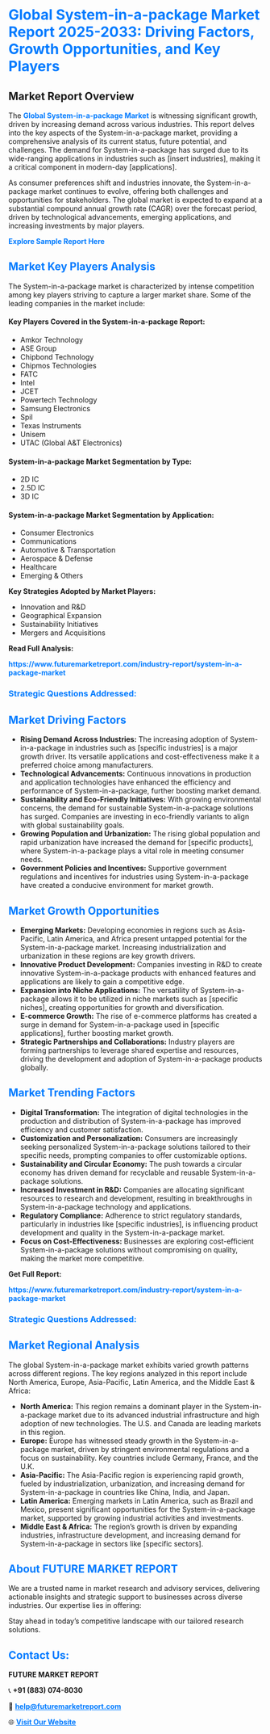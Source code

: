 <h1 style="color: #007BFF;">Global System-in-a-package Market Report 2025-2033: Driving Factors, Growth Opportunities, and Key Players</h1>

<section id="overview">
<h2>Market Report Overview</h2>
<p>The <a href="https://www.futuremarketreport.com/industry-report/system-in-a-package-market" style="color: #007BFF; text-decoration: none;"><strong>Global System-in-a-package Market</strong></a> is witnessing significant growth, driven by increasing demand across various industries. This report delves into the key aspects of the System-in-a-package market, providing a comprehensive analysis of its current status, future potential, and challenges. The demand for System-in-a-package has surged due to its wide-ranging applications in industries such as [insert industries], making it a critical component in modern-day [applications].</p>
<p>As consumer preferences shift and industries innovate, the System-in-a-package market continues to evolve, offering both challenges and opportunities for stakeholders. The global market is expected to expand at a substantial compound annual growth rate (CAGR) over the forecast period, driven by technological advancements, emerging applications, and increasing investments by major players.</p>
</section>

<section id="overview">
<p><a href="https://www.futuremarketreport.com/request-sample/reportId=105638" style="color: #007BFF; text-decoration: none;"><strong>Explore Sample Report Here</strong></a></p>
</section>

<section id="key-players">
<h2 style="color: #007BFF;">Market Key Players Analysis</h2>
<p>The System-in-a-package market is characterized by intense competition among key players striving to capture a larger market share. Some of the leading companies in the market include:</p>
<h4>Key Players Covered in the System-in-a-package Report:</h4>
<ul><li>Amkor Technology</li><li>ASE Group</li><li>Chipbond Technology</li><li>Chipmos Technologies</li><li>FATC</li><li>Intel</li><li>JCET</li><li>Powertech Technology</li><li>Samsung Electronics</li><li>Spil</li><li>Texas Instruments</li><li>Unisem</li><li>UTAC (Global A&amp;T Electronics)</li></ul>
<h4>System-in-a-package Market Segmentation by Type:</h4>
<ul><li>2D IC</li><li>2.5D IC</li><li>3D IC</li></ul>

<h4>System-in-a-package Market Segmentation by Application:</h4>
<ul><li>Consumer Electronics</li><li>Communications</li><li>Automotive &amp; Transportation</li><li>Aerospace &amp; Defense</li><li>Healthcare</li><li>Emerging &amp; Others</li></ul>
<p><strong>Key Strategies Adopted by Market Players:</strong></p>
<ul>
<li>Innovation and R&D</li>
<li>Geographical Expansion</li>
<li>Sustainability Initiatives</li>
<li>Mergers and Acquisitions</li>
</ul>
</section>

<section>
<p><strong>Read Full Analysis: </strong></p><a href="https://www.futuremarketreport.com/industry-report/system-in-a-package-market" style="color: #007BFF; text-decoration: none;"><strong>https://www.futuremarketreport.com/industry-report/system-in-a-package-market</strong></a>
<h3 style="color: #007BFF;">Strategic Questions Addressed:</h3>
</section>

<section id="driving-factors">
<h2 style="color: #007BFF;">Market Driving Factors</h2>
<ul>
<li><strong>Rising Demand Across Industries:</strong> The increasing adoption of System-in-a-package in industries such as [specific industries] is a major growth driver. Its versatile applications and cost-effectiveness make it a preferred choice among manufacturers.</li>
<li><strong>Technological Advancements:</strong> Continuous innovations in production and application technologies have enhanced the efficiency and performance of System-in-a-package, further boosting market demand.</li>
<li><strong>Sustainability and Eco-Friendly Initiatives:</strong> With growing environmental concerns, the demand for sustainable System-in-a-package solutions has surged. Companies are investing in eco-friendly variants to align with global sustainability goals.</li>
<li><strong>Growing Population and Urbanization:</strong> The rising global population and rapid urbanization have increased the demand for [specific products], where System-in-a-package plays a vital role in meeting consumer needs.</li>
<li><strong>Government Policies and Incentives:</strong> Supportive government regulations and incentives for industries using System-in-a-package have created a conducive environment for market growth.</li>
</ul>
</section>

<section id="growth-opportunities">
<h2 style="color: #007BFF;">Market Growth Opportunities</h2>
<ul>
<li><strong>Emerging Markets:</strong> Developing economies in regions such as Asia-Pacific, Latin America, and Africa present untapped potential for the System-in-a-package market. Increasing industrialization and urbanization in these regions are key growth drivers.</li>
<li><strong>Innovative Product Development:</strong> Companies investing in R&D to create innovative System-in-a-package products with enhanced features and applications are likely to gain a competitive edge.</li>
<li><strong>Expansion into Niche Applications:</strong> The versatility of System-in-a-package allows it to be utilized in niche markets such as [specific niches], creating opportunities for growth and diversification.</li>
<li><strong>E-commerce Growth:</strong> The rise of e-commerce platforms has created a surge in demand for System-in-a-package used in [specific applications], further boosting market growth.</li>
<li><strong>Strategic Partnerships and Collaborations:</strong> Industry players are forming partnerships to leverage shared expertise and resources, driving the development and adoption of System-in-a-package products globally.</li>
</ul>
</section>

<section id="trending-factors">
<h2 style="color: #007BFF;">Market Trending Factors</h2>
<ul>
<li><strong>Digital Transformation:</strong> The integration of digital technologies in the production and distribution of System-in-a-package has improved efficiency and customer satisfaction.</li>
<li><strong>Customization and Personalization:</strong> Consumers are increasingly seeking personalized System-in-a-package solutions tailored to their specific needs, prompting companies to offer customizable options.</li>
<li><strong>Sustainability and Circular Economy:</strong> The push towards a circular economy has driven demand for recyclable and reusable System-in-a-package solutions.</li>
<li><strong>Increased Investment in R&D:</strong> Companies are allocating significant resources to research and development, resulting in breakthroughs in System-in-a-package technology and applications.</li>
<li><strong>Regulatory Compliance:</strong> Adherence to strict regulatory standards, particularly in industries like [specific industries], is influencing product development and quality in the System-in-a-package market.</li>
<li><strong>Focus on Cost-Effectiveness:</strong> Businesses are exploring cost-efficient System-in-a-package solutions without compromising on quality, making the market more competitive.</li>
</ul>
</section>

<section>
<p><strong>Get Full Report: </strong></p><a href="https://www.futuremarketreport.com/industry-report/system-in-a-package-market" style="color: #007BFF; text-decoration: none;"><strong>https://www.futuremarketreport.com/industry-report/system-in-a-package-market</strong></a>
<h3 style="color: #007BFF;">Strategic Questions Addressed:</h3>
</section>


<section id="regional-analysis">
<h2 style="color: #007BFF;">Market Regional Analysis</h2>
<p>The global System-in-a-package market exhibits varied growth patterns across different regions. The key regions analyzed in this report include North America, Europe, Asia-Pacific, Latin America, and the Middle East & Africa:</p>
<ul>
<li><strong>North America:</strong> This region remains a dominant player in the System-in-a-package market due to its advanced industrial infrastructure and high adoption of new technologies. The U.S. and Canada are leading markets in this region.</li>
<li><strong>Europe:</strong> Europe has witnessed steady growth in the System-in-a-package market, driven by stringent environmental regulations and a focus on sustainability. Key countries include Germany, France, and the U.K.</li>
<li><strong>Asia-Pacific:</strong> The Asia-Pacific region is experiencing rapid growth, fueled by industrialization, urbanization, and increasing demand for System-in-a-package in countries like China, India, and Japan.</li>
<li><strong>Latin America:</strong> Emerging markets in Latin America, such as Brazil and Mexico, present significant opportunities for the System-in-a-package market, supported by growing industrial activities and investments.</li>
<li><strong>Middle East & Africa:</strong> The region’s growth is driven by expanding industries, infrastructure development, and increasing demand for System-in-a-package in sectors like [specific sectors].</li>
</ul>
</section>

<footer>
<h2 style="color: #007BFF;">About FUTURE MARKET REPORT</h2>
<p>We are a trusted name in market research and advisory services, delivering actionable insights and strategic support to businesses across diverse industries. Our expertise lies in offering:</p>

<p>Stay ahead in today’s competitive landscape with our tailored research solutions.</p>

<h2 style="color: #007BFF;">Contact Us:</h2>
<p><strong>FUTURE MARKET REPORT</strong></p>
<p>📞 <strong>+91 (883) 074-8030</strong></p>
<p>📧 <strong><a href="mailto:help@futuremarketreport.com" style="color: #007BFF;">help@futuremarketreport.com</a></strong></p>
<p>🌐 <strong><a href="https://www.futuremarketreport.com/" style="color: #007BFF;">Visit Our Website</a></strong></p>
</footer>